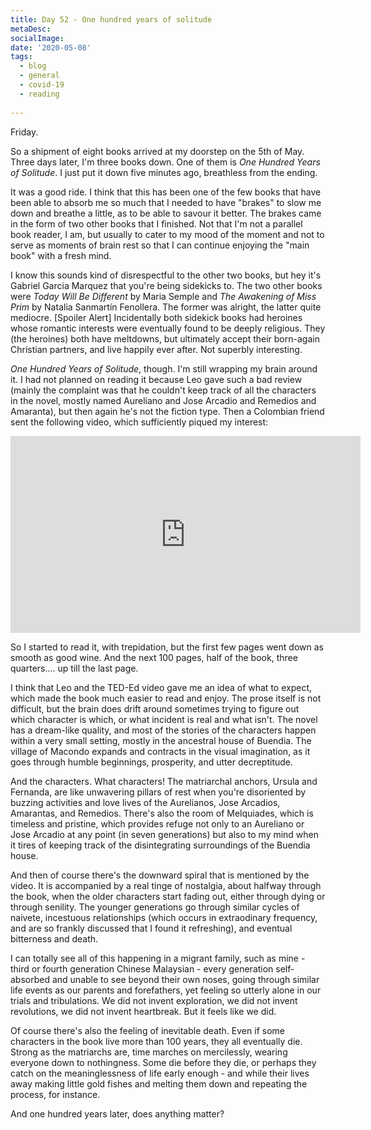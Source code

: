 ```yaml
---
title: Day 52 - One hundred years of solitude
metaDesc: 
socialImage: 
date: '2020-05-08'
tags:
  - blog
  - general
  - covid-19
  - reading
  
---
```


Friday.

So a shipment of eight books arrived at my doorstep on the 5th of May. Three days later, I'm three books down. One of them is *One Hundred Years of Solitude*. I just put it down five minutes ago, breathless from the ending. 

It was a good ride. I think that this has been one of the few books that have been able to  absorb me so much that I needed to have "brakes" to slow me down and breathe a little, as to be able to savour it better. The brakes came in the form of two other books that I finished. Not that I'm not a parallel book reader, I am, but usually to cater to my mood of the moment and not to serve as moments of brain rest so that I can continue enjoying the "main book" with a fresh mind. 

I know this sounds kind of disrespectful to the other two books, but hey it's Gabriel Garcia Marquez that you're being sidekicks to. The two other books were *Today Will Be Different* by Maria Semple and *The Awakening of Miss Prim* by Natalia Sanmartín Fenollera. The former was alright, the latter quite mediocre. [Spoiler Alert] Incidentally both sidekick books had heroines whose romantic interests were eventually found to be deeply religious. They (the heroines) both have meltdowns, but ultimately accept their born-again Christian partners, and live happily ever after. Not superbly interesting. 

*One Hundred Years of Solitude*, though. I'm still wrapping my brain around it. I had not planned on reading it because Leo gave such a bad review (mainly the complaint was that he couldn't keep track of all the characters in the novel, mostly named Aureliano and Jose Arcadio and Remedios and Amaranta), but then again he's not the fiction type. Then a Colombian friend sent the following video, which sufficiently piqued my interest:

<iframe width="560" height="315" src="https://www.youtube.com/embed/B2zhLYz4pYo" frameborder="0" allow="accelerometer; autoplay; encrypted-media; gyroscope; picture-in-picture" allowfullscreen></iframe>

So I started to read it, with trepidation, but the first few pages went down as smooth as good wine. And the next 100 pages, half of the book, three quarters.... up till the last page. 

I think that Leo and the TED-Ed video gave me an idea of what to expect, which made the book much easier to read and enjoy. The prose itself is not difficult, but the brain does drift around sometimes trying to figure out which character is which, or what incident is real and what isn't. The novel has a dream-like quality, and most of the stories of the characters happen within a very small setting, mostly in the ancestral house of Buendia. The village of Macondo expands and contracts in the visual imagination, as it goes through humble beginnings, prosperity, and utter decreptitude. 

And the characters. What characters! The matriarchal anchors, Ursula and Fernanda, are like unwavering pillars of rest when you're disoriented by buzzing activities and love lives of the Aurelianos, Jose Arcadios, Amarantas, and Remedios. There's also the room of Melquiades, which is timeless and pristine, which provides refuge not only to an Aureliano or Jose Arcadio at any point (in seven generations) but also to my mind when it tires of keeping track of the disintegrating surroundings of the Buendia house. 

And then of course there's the downward spiral that is mentioned by the video. It is accompanied by a real tinge of nostalgia, about halfway through the book, when the older characters start fading out, either through dying or through senility. The younger generations go through similar cycles of naivete, incestuous relationships (which occurs in extraodinary frequency, and are so frankly discussed that I found it refreshing), and eventual bitterness and death. 

I can totally see all of this happening in a migrant family, such as mine - third or fourth generation Chinese Malaysian - every generation self-absorbed and unable to see beyond their own noses, going through similar life events as our parents and forefathers, yet feeling so utterly alone in our trials and tribulations. We did not invent exploration, we did not invent revolutions, we did not invent heartbreak. But it feels like we did. 

Of course there's also the feeling of inevitable death. Even if some characters in the book live more than 100 years, they all eventually die. Strong as the matriarchs are, time marches on mercilessly, wearing everyone down to nothingness. Some die before they die, or perhaps they catch on the meaninglessness of life early enough - and while their lives away making little gold fishes and melting them down and repeating the process, for instance. 

And one hundred years later, does anything matter? 

